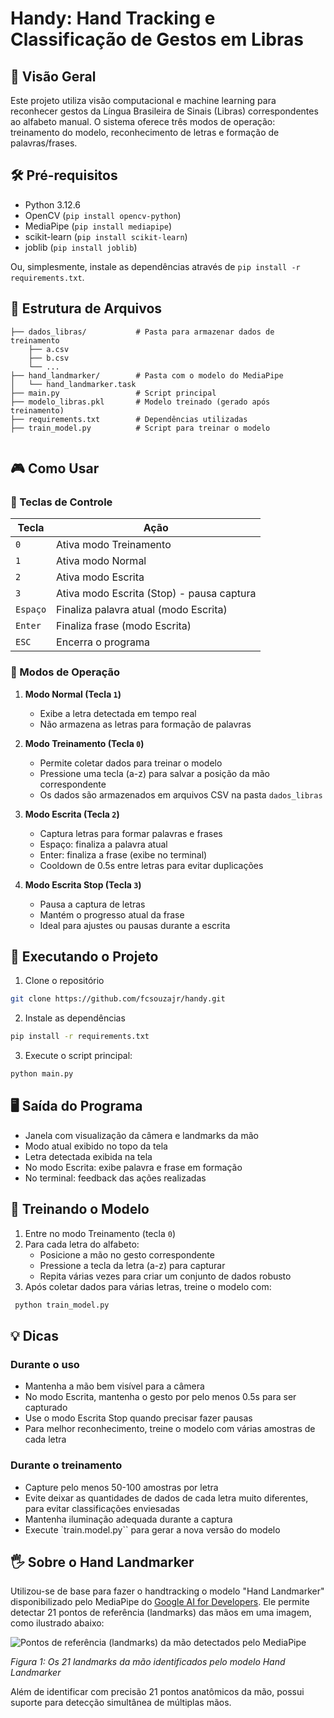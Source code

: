 # Handy: Hand Tracking e Classificação de Gestos em Libras

## 📌 Visão Geral

Este projeto utiliza visão computacional e machine learning para reconhecer gestos da Língua Brasileira de Sinais (Libras) correspondentes ao alfabeto manual. O sistema oferece três modos de operação: treinamento do modelo, reconhecimento de letras e formação de palavras/frases.

## 🛠️ Pré-requisitos

- Python 3.12.6
- OpenCV (`pip install opencv-python`)
- MediaPipe (`pip install mediapipe`)
- scikit-learn (`pip install scikit-learn`)
- joblib (`pip install joblib`)

Ou, simplesmente, instale as dependências através de `pip install -r requirements.txt`.

## 📂 Estrutura de Arquivos

```
├── dados_libras/           # Pasta para armazenar dados de treinamento
    ├── a.csv
    ├── b.csv
    └── ...
├── hand_landmarker/        # Pasta com o modelo do MediaPipe
│   └── hand_landmarker.task
├── main.py                 # Script principal
├── modelo_libras.pkl       # Modelo treinado (gerado após treinamento)
├── requirements.txt        # Dependências utilizadas
├── train_model.py          # Script para treinar o modelo


```

## 🎮 Como Usar

### 🔑 Teclas de Controle

| Tecla | Ação |
|-------|------|
| `0` | Ativa modo Treinamento |
| `1` | Ativa modo Normal |
| `2` | Ativa modo Escrita |
| `3` | Ativa modo Escrita (Stop) - pausa captura |
| `Espaço` | Finaliza palavra atual (modo Escrita) |
| `Enter` | Finaliza frase (modo Escrita) |
| `ESC` | Encerra o programa |

### 🧠 Modos de Operação

1. **Modo Normal (Tecla `1`)**
   - Exibe a letra detectada em tempo real
   - Não armazena as letras para formação de palavras

2. **Modo Treinamento (Tecla `0`)**
   - Permite coletar dados para treinar o modelo
   - Pressione uma tecla (a-z) para salvar a posição da mão correspondente
   - Os dados são armazenados em arquivos CSV na pasta `dados_libras`

3. **Modo Escrita (Tecla `2`)**
   - Captura letras para formar palavras e frases
   - Espaço: finaliza a palavra atual
   - Enter: finaliza a frase (exibe no terminal)
   - Cooldown de 0.5s entre letras para evitar duplicações

4. **Modo Escrita Stop (Tecla `3`)**
   - Pausa a captura de letras
   - Mantém o progresso atual da frase
   - Ideal para ajustes ou pausas durante a escrita

## 🚀 Executando o Projeto

1. Clone o repositório
```bash
git clone https://github.com/fcsouzajr/handy.git
```
2. Instale as dependências
```bash
pip install -r requirements.txt
```
3. Execute o script principal:

```bash
python main.py
```

## 🖥️ Saída do Programa

- Janela com visualização da câmera e landmarks da mão
- Modo atual exibido no topo da tela
- Letra detectada exibida na tela
- No modo Escrita: exibe palavra e frase em formação
- No terminal: feedback das ações realizadas

## 🤖 Treinando o Modelo

1. Entre no modo Treinamento (tecla `0`)
2. Para cada letra do alfabeto:
   - Posicione a mão no gesto correspondente
   - Pressione a tecla da letra (a-z) para capturar
   - Repita várias vezes para criar um conjunto de dados robusto
3. Após coletar dados para várias letras, treine o modelo com:
```python
 python train_model.py
```

## 💡 Dicas

### Durante o uso
- Mantenha a mão bem visível para a câmera
- No modo Escrita, mantenha o gesto por pelo menos 0.5s para ser capturado
- Use o modo Escrita Stop quando precisar fazer pausas
- Para melhor reconhecimento, treine o modelo com várias amostras de cada letra

### Durante o treinamento
- Capture pelo menos 50-100 amostras por letra
- Evite deixar as quantidades de dados de cada letra muito diferentes, para evitar classificações enviesadas
- Mantenha iluminação adequada durante a captura
- Execute `train.model.py`` para gerar a nova versão do modelo

## 🖐️ Sobre o Hand Landmarker
Utilizou-se de base para fazer o handtracking o modelo "Hand Landmarker" disponibilizado pelo MediaPipe do [Google AI for Developers](https://ai.google.dev/edge/mediapipe/solutions/vision/hand_landmarker?hl=pt-br). Ele permite detectar 21 pontos de referência (landmarks) das mãos em uma imagem, como ilustrado abaixo: 

![Pontos de referência (landmarks) da mão detectados pelo MediaPipe](https://ai.google.dev/static/edge/mediapipe/images/solutions/hand-landmarks.png)

*Figura 1: Os 21 landmarks da mão identificados pelo modelo Hand Landmarker*

Além de identificar com precisão 21 pontos anatômicos da mão, possui suporte para detecção simultânea de múltiplas mãos.